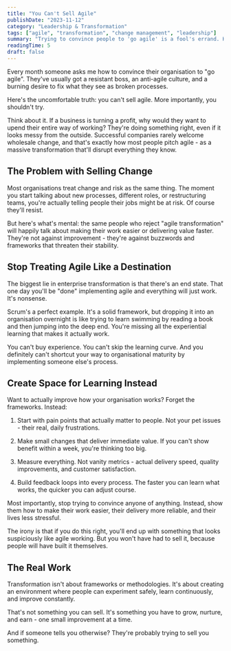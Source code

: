 ```yaml
---
title: "You Can't Sell Agile"
publishDate: "2023-11-12"
category: "Leadership & Transformation"
tags: ["agile", "transformation", "change management", "leadership"]
summary: "Trying to convince people to 'go agile' is a fool's errand. Here's why most agile transformations fail, and what to do instead of selling frameworks and processes."
readingTime: 5
draft: false
---
```


Every month someone asks me how to convince their organisation to "go agile". They've usually got a resistant boss, an anti-agile culture, and a burning desire to fix what they see as broken processes.

Here's the uncomfortable truth: you can't sell agile. More importantly, you shouldn't try.

Think about it. If a business is turning a profit, why would they want to upend their entire way of working? They're doing something right, even if it looks messy from the outside. Successful companies rarely welcome wholesale change, and that's exactly how most people pitch agile - as a massive transformation that'll disrupt everything they know.

## The Problem with Selling Change

Most organisations treat change and risk as the same thing. The moment you start talking about new processes, different roles, or restructuring teams, you're actually telling people their jobs might be at risk. Of course they'll resist.

But here's what's mental: the same people who reject "agile transformation" will happily talk about making their work easier or delivering value faster. They're not against improvement - they're against buzzwords and frameworks that threaten their stability.

## Stop Treating Agile Like a Destination

The biggest lie in enterprise transformation is that there's an end state. That one day you'll be "done" implementing agile and everything will just work. It's nonsense.

Scrum's a perfect example. It's a solid framework, but dropping it into an organisation overnight is like trying to learn swimming by reading a book and then jumping into the deep end. You're missing all the experiential learning that makes it actually work.

You can't buy experience. You can't skip the learning curve. And you definitely can't shortcut your way to organisational maturity by implementing someone else's process.

## Create Space for Learning Instead

Want to actually improve how your organisation works? Forget the frameworks. Instead:

1. Start with pain points that actually matter to people. Not your pet issues - their real, daily frustrations.

2. Make small changes that deliver immediate value. If you can't show benefit within a week, you're thinking too big.

3. Measure everything. Not vanity metrics - actual delivery speed, quality improvements, and customer satisfaction.

4. Build feedback loops into every process. The faster you can learn what works, the quicker you can adjust course.

Most importantly, stop trying to convince anyone of anything. Instead, show them how to make their work easier, their delivery more reliable, and their lives less stressful.

The irony is that if you do this right, you'll end up with something that looks suspiciously like agile working. But you won't have had to sell it, because people will have built it themselves.

## The Real Work

Transformation isn't about frameworks or methodologies. It's about creating an environment where people can experiment safely, learn continuously, and improve constantly.

That's not something you can sell. It's something you have to grow, nurture, and earn - one small improvement at a time.

And if someone tells you otherwise? They're probably trying to sell you something.